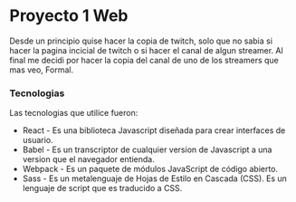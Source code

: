 # Proyecto 1 Web


Desde un principio quise hacer la copia de twitch, solo que no sabia si hacer la pagina incicial de twitch o si hacer el canal de algun streamer.
Al final me decidi por hacer la copia del canal de uno de los streamers que mas veo, Formal.

### Tecnologias

Las tecnologias que utilice fueron:
* React - Es una biblioteca Javascript diseñada para crear interfaces de usuario.
* Babel - Es un transcriptor de cualquier version de Javascript a una version que el navegador entienda.  
* Webpack - Es un paquete de módulos JavaScript de código abierto.
* Sass - Es un metalenguaje de Hojas de Estilo en Cascada (CSS). Es un lenguaje de script que es traducido a CSS.


